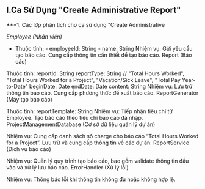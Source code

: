 ## I.Ca Sử Dụng "Create Administrative Report"
***1. Các lớp phân tích cho ca sử dụng "Create Administrative

*Employee (Nhân viên)*

* Thuộc tính:
          -  employeeId: String
          - name: String
Nhiệm vụ:
Gửi yêu cầu tạo báo cáo.
Cung cấp thông tin cần thiết để tạo báo cáo.
Report (Báo cáo)

Thuộc tính:
reportId: String
reportType: String // "Total Hours Worked", "Total Hours Worked for a Project", "Vacation/Sick Leave", "Total Pay Year-to-Date"
beginDate: Date
endDate: Date
content: String
Nhiệm vụ:
Lưu trữ thông tin báo cáo.
Cung cấp phương thức để xuất báo cáo.
ReportGenerator (Máy tạo báo cáo)

Thuộc tính:
reportTemplate: String
Nhiệm vụ:
Tiếp nhận tiêu chí từ Employee.
Tạo báo cáo theo tiêu chí báo cáo đã nhập.
ProjectManagementDatabase (Cơ sở dữ liệu quản lý dự án)

Nhiệm vụ:
Cung cấp danh sách số charge cho báo cáo “Total Hours Worked for a Project”.
Lưu trữ và cung cấp thông tin về các dự án.
ReportService (Dịch vụ báo cáo)

Nhiệm vụ:
Quản lý quy trình tạo báo cáo, bao gồm validate thông tin đầu vào và xử lý lưu báo cáo.
ErrorHandler (Xử lý lỗi)

Nhiệm vụ:
Thông báo lỗi khi thông tin không đủ hoặc không hợp lệ.

